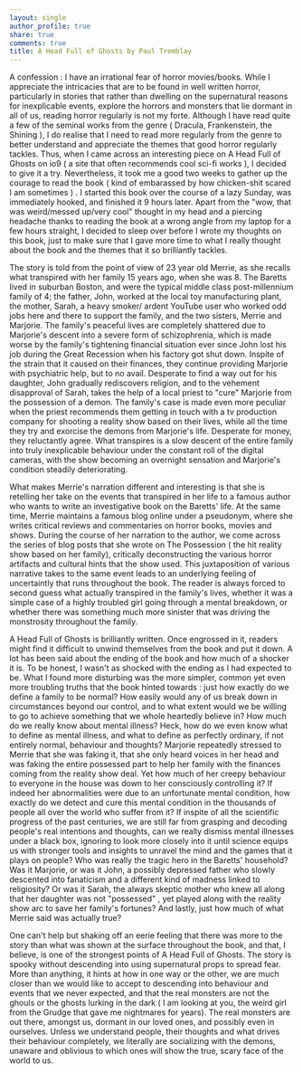 ```yaml
---
layout: single 
author_profile: true
share: true 
comments: true
title: A Head Full of Ghosts by Paul Tremblay
---  
```


A confession : I have an irrational fear of horror movies/books. While I appreciate the intricacies that are to be found in well written horror, particularly in stories that rather than dwelling on the supernatural reasons for inexplicable events, explore the horrors and monsters that lie dormant in all of us, reading horror regularly is not my forte. Although I have read quite a few of the seminal works from the genre ( Dracula, Frankenstein, the Shining ), I do realise that I need to read more regularly from the genre to better understand and appreciate the themes that good horror regularly tackles. Thus, when I came across an interesting piece on A Head Full of Ghosts on io9 ( a site that often recommends cool sci-fi works ), I decided to give it a try. Nevertheless, it took me a good two weeks to gather up the courage to read the book ( kind of embarassed by how chicken-shit scared I am sometimes ) . I started this book over the course of a lazy Sunday, was immediately hooked, and finished it 9 hours later. Apart from the "wow, that was weird/messed up/very cool" thought in my head and a piercing headache thanks to reading the book at a wrong angle from my laptop for a few hours straight, I decided to sleep over before I wrote my thoughts on this book, just to make sure that I gave more time to what I really thought about the book and the themes that it so brilliantly tackles. 

The story is told from the point of view of 23 year old Merrie, as she recalls what transpired with her family 15 years ago, when she was 8. The Baretts lived in suburban Boston, and were the typical middle class post-millennium family of 4; the father, John, worked at the local toy manufacturing plant, the mother, Sarah, a heavy smoker/ ardent YouTube user who worked odd jobs here and there to support the family, and the two sisters, Merrie and Marjorie. The family's peaceful lives are completely shattered due to Marjorie's descent into a severe form of schizophrenia, which is made worse by the family's tightening financial situation ever since John lost his job during the Great Recession when his factory got shut down. Inspite of the strain that it caused on their finances, they continue providing Marjorie with psychiatric help, but to no avail. Desperate to find a way out for his daughter, John gradually rediscovers religion, and to the vehement disapproval of Sarah, takes the help of a local priest to "cure" Marjorie from the possession of a demon. The family's case is made even more peculiar when the priest recommends them getting in touch with a tv production company for shooting a reality show based on their lives, while all the time they try and exorcise the demons from Marjorie's life. Desperate for money, they reluctantly agree. What transpires is a slow descent of the entire family into truly inexplicable behaviour under the constant roll of the digital cameras, with the show becoming an overnight sensation and Marjorie's condition steadily deteriorating. 

What makes Merrie's narration different and interesting is that she is retelling her take on the events that transpired in her life to a famous author who wants to write an investigative book on the Baretts' life. At the same time, Merrie maintains a famous blog online under a pseudonym, where she writes critical reviews and commentaries on horror books, movies and shows. During the course of her narration to the author, we come across the series of blog posts that she wrote on The Possession ( the hit reality show based on her family), critically deconstructing the various horror artifacts and cultural hints that the show used. This juxtaposition of various narrative takes to the same event leads to an underlying feeling of uncertaintly that runs throughout the book. The reader is always forced to second guess what actually transpired in the family's lives, whether it was a simple case of a highly troubled girl going through a mental breakdown, or whether there was something much more sinister that was driving the monstrosity throughout the family. 

A Head Full of Ghosts is brilliantly written. Once engrossed in it, readers might find it difficult to unwind themselves from the book and put it down. A lot has been said about the ending of the book and how much of a shocker it is. To be honest, I wasn't as shocked with the ending as I had expected to be. What I found more disturbing was the more simpler, common yet even more troubling truths that the book hinted towards : just how exactly do we define a family to be normal? How easily would any of us break down in circumstances beyond our control, and to what extent would we be willing to go to achieve something that we whole heartedly believe in? How much do we really know about mental illness? Heck, how do we even know what to define as mental illness, and what to define as perfectly ordinary, if not entirely normal, behaviour and thoughts? Marjorie repeatedly stressed to Merrie that she was faking it, that she only heard voices in her head and was faking the entire possessed part to help her family with the finances coming from the reality show deal. Yet how much of her creepy behaviour to everyone in the house was down to her consciously controlling it? If indeed her abnormalities were due to an unfortunate mental condition, how exactly do we detect and cure this mental condition in the thousands of people all over the world who suffer from it? If inspite of all the scientific progress of the past centuries, we are still far from grasping and decoding people's real intentions and thoughts, can we really dismiss mental illnesses under a black box, ignoring to look more closely into it until science equips us with stronger tools and insights to unravel the mind and the games that it plays on people? Who was really the tragic hero in the Baretts' household? Was it Marjorie, or was it John, a possibly depressed father who slowly descented into fanaticism and a different kind of madness linked to religiosity? Or was it Sarah, the always skeptic mother who knew all along that her daughter was not "possessed" , yet played along with the reality show arc to save her family's fortunes? And lastly, just how much of what Merrie said was actually true?  

One can't help but shaking off an eerie feeling that there was more to the story than what was shown at the surface throughout the book, and that, I believe, is one of the strongest points of A Head Full of Ghosts. The story is spooky without descending into using supernatural props to spread fear. More than anything, it hints at how in one way or the other, we are much closer than we would like to accept to descending into behaviour and events that we never expected, and that the real monsters are not the ghouls or the ghosts lurking in the dark ( I am looking at you, the weird girl from the Grudge that gave me nightmares for years). The real monsters are out there, amongst us, dormant in our loved ones, and possibly even in ourselves. Unless we understand people, their thoughts and what drives their behaviour completely, we literally are socializing with the demons, unaware and oblivious to which ones will show the true, scary face of the world to us.